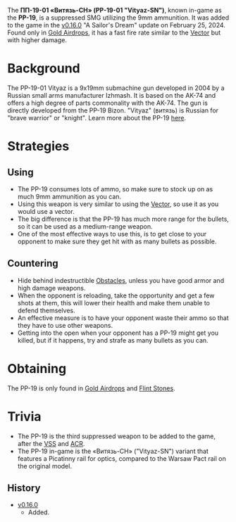The **ПП-19-01 «Витязь-СН» (PP-19-01 "Vityaz-SN")**, known in-game as the **PP-19**, is a suppressed SMG utilizing the 9mm ammunition. It was added to the game in the [v0.16.0](https://github.com/HasangerGames/suroi/releases/tag/v0.16.0) "A Sailor's Dream" update on February 25, 2024. Found only in [Gold Airdrops](/obstacles/airdrops), it has a fast fire rate similar to the [Vector](/weapons/guns/vector) but with higher damage.

# Background
The PP-19-01 Vityaz is a 9x19mm submachine gun developed in 2004 by a Russian small arms manufacturer Izhmash. It is based on the AK-74 and offers a high degree of parts commonality with the AK-74. The gun is directly developed from the PP-19 Bizon. "Vityaz" (витязь) is Russian for "brave warrior" or "knight". Learn more about the PP-19 [here](https://en.wikipedia.org/wiki/PP-19-01_Vityaz).

# Strategies

## Using
- The PP-19 consumes lots of ammo, so make sure to stock up on as much 9mm ammunition as you can.
- Using this weapon is very similar to using the [Vector](/weapons/guns/vector), so use it as you would use a vector.
- The big difference is that the PP-19 has much more range for the bullets, so it can be used as a medium-range weapon.
- One of the most effective ways to use this, is to get close to your opponent to make sure they get hit with as many bullets as possible.

## Countering
- Hide behind indestructible [Obstacles](/obstacles), unless you have good armor and high damage weapons.
- When the opponent is reloading, take the opportunity and get a few shots at them, this will lower their health and make them unable to defend themselves.
- An effective measure is to have your opponent waste their ammo so that they have to use other weapons.
- Getting into the open when your opponent has a PP-19 might get you killed, but if it happens, try and strafe as many bullets as you can.

# Obtaining
The PP-19 is only found in [Gold Airdrops](/obstacles/airdrops) and [Flint Stones](/obstacles/flint_stone).

# Trivia
- The PP-19 is the third suppressed weapon to be added to the game, after the [VSS](/weapons/guns/vss) and [ACR](/weapons/guns/acr).
- The PP-19 in-game is the «Витязь-СН» ("Vityaz-SN") variant that features a Picatinny rail for optics, compared to the Warsaw Pact rail on the original model.

## History

- [v0.16.0](https://github.com/HasangerGames/suroi/releases/tag/v0.16.0)
  - Added.

